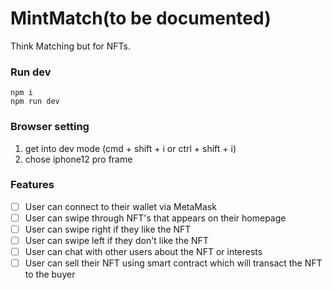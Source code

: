 # MintMatch(to be documented)

Think Matching but for NFTs.

### Run dev

```
npm i
npm run dev
```

### Browser setting

1. get into dev mode (cmd + shift + i or ctrl + shift + i)
2. chose iphone12 pro frame


### Features

- [ ] User can connect to their wallet via MetaMask
- [ ] User can swipe through NFT's that appears on their homepage
- [ ] User can swipe right if they like the NFT
- [ ] User can swipe left if they don't like the NFT
- [ ] User can chat with other users about the NFT or interests
- [ ] User can sell their NFT using smart contract which will transact the NFT to the buyer
